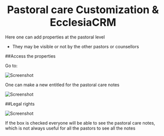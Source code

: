 # <center><big>Pastoral care Customization & Ecclesia**CRM** </big></center>

Here one can add properties at the pastoral level

- They may be visible or not by the other pastors or counsellors

##Access the properties

Go to:

![Screenshot](/img/pastoralcare/pastoralcare_settings1.png)

One can make a new entitled for the pastoral care notes

![Screenshot](/img/pastoralcare/pastoralcare_settings2.png)


##Legal rights

![Screenshot](/img/pastoralcare/pastoralcare_settings3.png)

If the box is checked everyone will be able to see the pastoral care notes, which is not always useful for all the pastors to see all the notes

